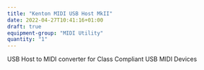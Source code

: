 ```yaml
---
title: "Kenton MIDI USB Host MkII"
date: 2022-04-27T10:41:16+01:00
draft: true
equipment-group: "MIDI Utility"
quantity: "1"
---
```

USB Host to MIDI converter for Class Compliant USB MIDI Devices